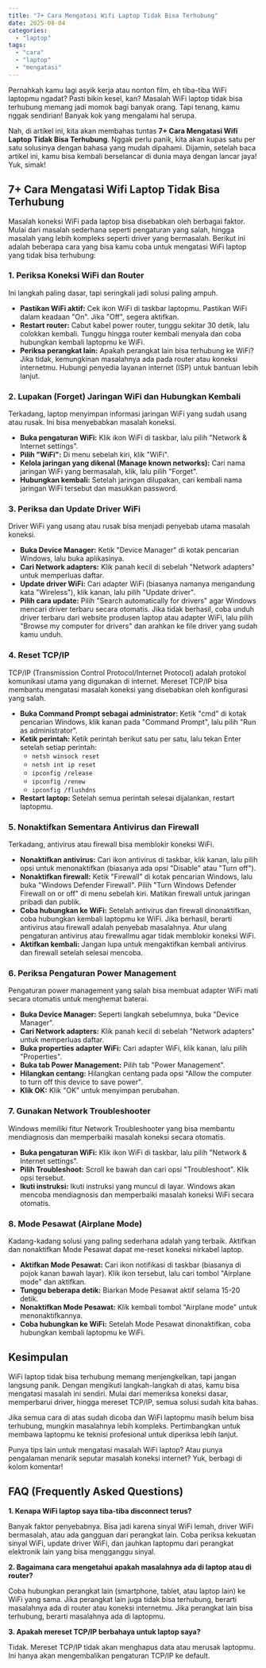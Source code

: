 ```yaml
---
title: "7+ Cara Mengatasi Wifi Laptop Tidak Bisa Terhubung"
date: 2025-08-04
categories: 
  - "laptop"
tags: 
  - "cara"
  - "laptop"
  - "mengatasi"
---
```


Pernahkah kamu lagi asyik kerja atau nonton film, eh tiba-tiba WiFi laptopmu ngadat? Pasti bikin kesel, kan? Masalah WiFi laptop tidak bisa terhubung memang jadi momok bagi banyak orang. Tapi tenang, kamu nggak sendirian! Banyak kok yang mengalami hal serupa.

Nah, di artikel ini, kita akan membahas tuntas **7+ Cara Mengatasi Wifi Laptop Tidak Bisa Terhubung**. Nggak perlu panik, kita akan kupas satu per satu solusinya dengan bahasa yang mudah dipahami. Dijamin, setelah baca artikel ini, kamu bisa kembali berselancar di dunia maya dengan lancar jaya! Yuk, simak!

## 7+ Cara Mengatasi Wifi Laptop Tidak Bisa Terhubung

Masalah koneksi WiFi pada laptop bisa disebabkan oleh berbagai faktor. Mulai dari masalah sederhana seperti pengaturan yang salah, hingga masalah yang lebih kompleks seperti driver yang bermasalah. Berikut ini adalah beberapa cara yang bisa kamu coba untuk mengatasi WiFi laptop yang tidak bisa terhubung:

### 1\. Periksa Koneksi WiFi dan Router

Ini langkah paling dasar, tapi seringkali jadi solusi paling ampuh.

- **Pastikan WiFi aktif:** Cek ikon WiFi di taskbar laptopmu. Pastikan WiFi dalam keadaan "On". Jika "Off", segera aktifkan.
- **Restart router:** Cabut kabel power router, tunggu sekitar 30 detik, lalu colokkan kembali. Tunggu hingga router kembali menyala dan coba hubungkan kembali laptopmu ke WiFi.
- **Periksa perangkat lain:** Apakah perangkat lain bisa terhubung ke WiFi? Jika tidak, kemungkinan masalahnya ada pada router atau koneksi internetmu. Hubungi penyedia layanan internet (ISP) untuk bantuan lebih lanjut.

### 2\. Lupakan (Forget) Jaringan WiFi dan Hubungkan Kembali

Terkadang, laptop menyimpan informasi jaringan WiFi yang sudah usang atau rusak. Ini bisa menyebabkan masalah koneksi.

- **Buka pengaturan WiFi:** Klik ikon WiFi di taskbar, lalu pilih "Network & Internet settings".
- **Pilih "WiFi":** Di menu sebelah kiri, klik "WiFi".
- **Kelola jaringan yang dikenal (Manage known networks):** Cari nama jaringan WiFi yang bermasalah, klik, lalu pilih "Forget".
- **Hubungkan kembali:** Setelah jaringan dilupakan, cari kembali nama jaringan WiFi tersebut dan masukkan password.

### 3\. Periksa dan Update Driver WiFi

Driver WiFi yang usang atau rusak bisa menjadi penyebab utama masalah koneksi.

- **Buka Device Manager:** Ketik "Device Manager" di kotak pencarian Windows, lalu buka aplikasinya.
- **Cari Network adapters:** Klik panah kecil di sebelah "Network adapters" untuk memperluas daftar.
- **Update driver WiFi:** Cari adapter WiFi (biasanya namanya mengandung kata "Wireless"), klik kanan, lalu pilih "Update driver".
- **Pilih cara update:** Pilih "Search automatically for drivers" agar Windows mencari driver terbaru secara otomatis. Jika tidak berhasil, coba unduh driver terbaru dari website produsen laptop atau adapter WiFi, lalu pilih "Browse my computer for drivers" dan arahkan ke file driver yang sudah kamu unduh.

### 4\. Reset TCP/IP

TCP/IP (Transmission Control Protocol/Internet Protocol) adalah protokol komunikasi utama yang digunakan di internet. Mereset TCP/IP bisa membantu mengatasi masalah koneksi yang disebabkan oleh konfigurasi yang salah.

- **Buka Command Prompt sebagai administrator:** Ketik "cmd" di kotak pencarian Windows, klik kanan pada "Command Prompt", lalu pilih "Run as administrator".
- **Ketik perintah:** Ketik perintah berikut satu per satu, lalu tekan Enter setelah setiap perintah:
    - `netsh winsock reset`
    - `netsh int ip reset`
    - `ipconfig /release`
    - `ipconfig /renew`
    - `ipconfig /flushdns`
- **Restart laptop:** Setelah semua perintah selesai dijalankan, restart laptopmu.

### 5\. Nonaktifkan Sementara Antivirus dan Firewall

Terkadang, antivirus atau firewall bisa memblokir koneksi WiFi.

- **Nonaktifkan antivirus:** Cari ikon antivirus di taskbar, klik kanan, lalu pilih opsi untuk menonaktifkan (biasanya ada opsi "Disable" atau "Turn off").
- **Nonaktifkan firewall:** Ketik "Firewall" di kotak pencarian Windows, lalu buka "Windows Defender Firewall". Pilih "Turn Windows Defender Firewall on or off" di menu sebelah kiri. Matikan firewall untuk jaringan pribadi dan publik.
- **Coba hubungkan ke WiFi:** Setelah antivirus dan firewall dinonaktifkan, coba hubungkan kembali laptopmu ke WiFi. Jika berhasil, berarti antivirus atau firewall adalah penyebab masalahnya. Atur ulang pengaturan antivirus atau firewallmu agar tidak memblokir koneksi WiFi.
- **Aktifkan kembali:** Jangan lupa untuk mengaktifkan kembali antivirus dan firewall setelah selesai mencoba.

### 6\. Periksa Pengaturan Power Management

Pengaturan power management yang salah bisa membuat adapter WiFi mati secara otomatis untuk menghemat baterai.

- **Buka Device Manager:** Seperti langkah sebelumnya, buka "Device Manager".
- **Cari Network adapters:** Klik panah kecil di sebelah "Network adapters" untuk memperluas daftar.
- **Buka properties adapter WiFi:** Cari adapter WiFi, klik kanan, lalu pilih "Properties".
- **Buka tab Power Management:** Pilih tab "Power Management".
- **Hilangkan centang:** Hilangkan centang pada opsi "Allow the computer to turn off this device to save power".
- **Klik OK:** Klik "OK" untuk menyimpan perubahan.

### 7\. Gunakan Network Troubleshooter

Windows memiliki fitur Network Troubleshooter yang bisa membantu mendiagnosis dan memperbaiki masalah koneksi secara otomatis.

- **Buka pengaturan WiFi:** Klik ikon WiFi di taskbar, lalu pilih "Network & Internet settings".
- **Pilih Troubleshoot:** Scroll ke bawah dan cari opsi "Troubleshoot". Klik opsi tersebut.
- **Ikuti instruksi:** Ikuti instruksi yang muncul di layar. Windows akan mencoba mendiagnosis dan memperbaiki masalah koneksi WiFi secara otomatis.

### 8\. Mode Pesawat (Airplane Mode)

Kadang-kadang solusi yang paling sederhana adalah yang terbaik. Aktifkan dan nonaktifkan Mode Pesawat dapat me-reset koneksi nirkabel laptop.

- **Aktifkan Mode Pesawat:** Cari ikon notifikasi di taskbar (biasanya di pojok kanan bawah layar). Klik ikon tersebut, lalu cari tombol "Airplane mode" dan aktifkan.
- **Tunggu beberapa detik:** Biarkan Mode Pesawat aktif selama 15-20 detik.
- **Nonaktifkan Mode Pesawat:** Klik kembali tombol "Airplane mode" untuk menonaktifkannya.
- **Coba hubungkan ke WiFi:** Setelah Mode Pesawat dinonaktifkan, coba hubungkan kembali laptopmu ke WiFi.

## Kesimpulan

WiFi laptop tidak bisa terhubung memang menjengkelkan, tapi jangan langsung panik. Dengan mengikuti langkah-langkah di atas, kamu bisa mengatasi masalah ini sendiri. Mulai dari memeriksa koneksi dasar, memperbarui driver, hingga mereset TCP/IP, semua solusi sudah kita bahas.

Jika semua cara di atas sudah dicoba dan WiFi laptopmu masih belum bisa terhubung, mungkin masalahnya lebih kompleks. Pertimbangkan untuk membawa laptopmu ke teknisi profesional untuk diperiksa lebih lanjut.

Punya tips lain untuk mengatasi masalah WiFi laptop? Atau punya pengalaman menarik seputar masalah koneksi internet? Yuk, berbagi di kolom komentar!

## FAQ (Frequently Asked Questions)

**1\. Kenapa WiFi laptop saya tiba-tiba disconnect terus?**

Banyak faktor penyebabnya. Bisa jadi karena sinyal WiFi lemah, driver WiFi bermasalah, atau ada gangguan dari perangkat lain. Coba periksa kekuatan sinyal WiFi, update driver WiFi, dan jauhkan laptopmu dari perangkat elektronik lain yang bisa mengganggu sinyal.

**2\. Bagaimana cara mengetahui apakah masalahnya ada di laptop atau di router?**

Coba hubungkan perangkat lain (smartphone, tablet, atau laptop lain) ke WiFi yang sama. Jika perangkat lain juga tidak bisa terhubung, berarti masalahnya ada di router atau koneksi internetmu. Jika perangkat lain bisa terhubung, berarti masalahnya ada di laptopmu.

**3\. Apakah mereset TCP/IP berbahaya untuk laptop saya?**

Tidak. Mereset TCP/IP tidak akan menghapus data atau merusak laptopmu. Ini hanya akan mengembalikan pengaturan TCP/IP ke default.
